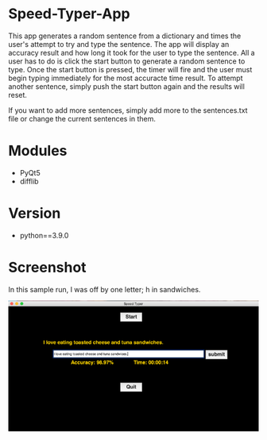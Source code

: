 # Speed-Typer-App
This app generates a random sentence from a dictionary and times the user's attempt to try and type the sentence. The app will display an accuracy result and how long it took for the user to type the sentence. All a user has to do is click the start button to generate a random sentence to type. Once the start button is pressed, the timer will fire and the user must begin typing immediately for the most accuracte time result. To attempt another sentence, simply push the start button again and the results will reset.

If you want to add more sentences, simply add more to the sentences.txt file or change the current sentences in them. 


# Modules
- PyQt5
- difflib

# Version
- python==3.9.0

# Screenshot
In this sample run, I was off by one letter; h in sandwiches.

![Alt text](https://github.com/MalikCoderGreen/Speed-Typer-App/blob/main/speedTyper.png?raw=true "Speed typer app screenshot")

